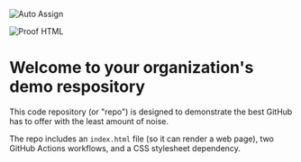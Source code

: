 ![Auto Assign](https://github.com/TrialOrganization2/demo-repository/actions/workflows/auto-assign.yml/badge.svg)

![Proof HTML](https://github.com/TrialOrganization2/demo-repository/actions/workflows/proof-html.yml/badge.svg)

# Welcome to your organization's demo respository
This code repository (or "repo") is designed to demonstrate the best GitHub has to offer with the least amount of noise.

The repo includes an `index.html` file (so it can render a web page), two GitHub Actions workflows, and a CSS stylesheet dependency.
